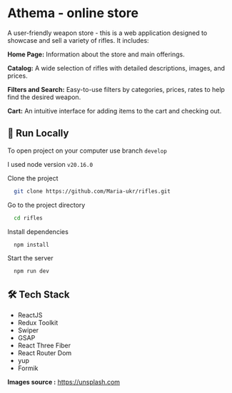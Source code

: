 
# Athema - online store 

A user-friendly weapon store - this is a web application designed to showcase and sell a variety of rifles. It includes:

**Home Page:** Information about the store and main offerings.

**Catalog:** A wide selection of rifles with detailed descriptions, images, and prices.

**Filters and Search:** Easy-to-use filters by categories, prices, rates to help find the desired weapon.

**Cart:** An intuitive interface for adding items to the cart and checking out.
## 🚀 Run Locally

To open project on your computer use branch `develop`

I used node version `v20.16.0`

Clone the project

```bash
  git clone https://github.com/Maria-ukr/rifles.git
```

Go to the project directory

```bash
  cd rifles
```

Install dependencies

```bash
  npm install
```

Start the server

```bash
  npm run dev
```

## 🛠 Tech Stack

- ReactJS
- Redux Toolkit
- Swiper
- GSAP
- React Three Fiber
- React Router Dom
- yup
- Formik

**Images source :** https://unsplash.com
